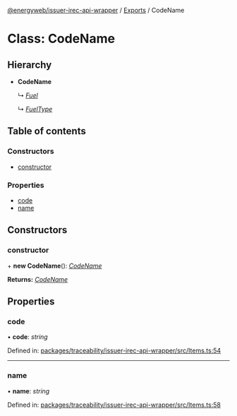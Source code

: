 [@energyweb/issuer-irec-api-wrapper](../README.md) / [Exports](../modules.md) / CodeName

# Class: CodeName

## Hierarchy

-   **CodeName**

    ↳ [_Fuel_](fuel.md)

    ↳ [_FuelType_](fueltype.md)

## Table of contents

### Constructors

-   [constructor](codename.md#constructor)

### Properties

-   [code](codename.md#code)
-   [name](codename.md#name)

## Constructors

### constructor

\+ **new CodeName**(): [_CodeName_](codename.md)

**Returns:** [_CodeName_](codename.md)

## Properties

### code

• **code**: _string_

Defined in: [packages/traceability/issuer-irec-api-wrapper/src/Items.ts:54](https://github.com/energywebfoundation/origin/blob/1ec4bda2/packages/traceability/issuer-irec-api-wrapper/src/Items.ts#L54)

---

### name

• **name**: _string_

Defined in: [packages/traceability/issuer-irec-api-wrapper/src/Items.ts:58](https://github.com/energywebfoundation/origin/blob/1ec4bda2/packages/traceability/issuer-irec-api-wrapper/src/Items.ts#L58)
